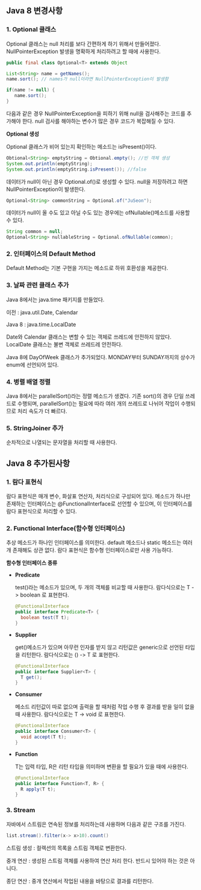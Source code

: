 ## Java 8 변경사항

### 1. Optional 클래스

Optional 클래스는 null 처리를 보다 간편하게 하기 위해서 만들어졌다. NullPointerException 발생을 명확하게 처리하려고 할 때에 사용한다.
    
```java
public final class Optional<T> extends Object
```

```java
List<String> name = getNames();
name.sort(); // names가 null이라면 NullPointerException이 발생함

if(name != null) {
   name.sort(); 
}
```

다음과 같은 경우 NullPointerException을 피하기 위해 null을 검사해주는 코드를 추가해야 한다. null 검사를 해야하는 변수가 많은 경우 코드가 복잡해질 수 있다.


**Optional 생성**

Optional 클래스가 비어 있는지 확인하는 메소드는 isPresent()이다.

```java
Obtional<String> emptyString = Obtional.empty(); //빈 객체 생성
System.out.println(emptyString);
System.out.println(emptyString.isPresent()); //false
```

데이터가 null이 아닌 경우 Optional.of()로 생성할 수 있다.
null을 저장하려고 하면 NullPointerException이 발생한다.

```java
Optional<String> commonString = Optional.of("JuSeon");
```

데이터가 null이 올 수도 있고 아닐 수도 있는 경우에는 ofNullable()메소드를 사용할 수 있다.

```java
String common = null;
Optional<String> nullableString = Optional.ofNullable(common);
```

### 2. 인터페이스의 Default Method
    
Default Method는 기본 구현을 가지는 메소드로 하위 호환성을 제공한다.

### 3. 날짜 관련 클래스 추가

Java 8에서는 java.time 패키지를 만들었다.

이전 : java.util.Date, Calendar
    
Java 8 : java.time.LocalDate

Date와 Calendar 클래스는 변할 수 있는 객체로 쓰레드에 안전하지 않았다. LocalDate 클래스는 불변 객체로 쓰레드레 안전하다. 

Java 8에 DayOfWeek 클래스가 추가되었다. MONDAY부터 SUNDAY까지의 상수가 enum에 선언되어 있다.

### 4. 병렬 배열 정렬

Java 8에서는 parallelSort()라는 정렬 메소드가 생겼다. 기존 sort()의 경우 단일 쓰레드로 수행되며, parallelSort()는 필요에 따라 여러 개의 쓰레드로 나뉘어 작업이 수행되므로 처리 속도가 더 빠르다.

### 5. StringJoiner 추가

순차적으로 나열되는 문자열을 처리할 때 사용한다.

## Java 8 추가된사항

### 1. 람다 표현식

람다 표현식은 매개 변수, 화살표 연산자, 처리식으로 구성되어 있다. 메소드가 하나만 존재하는 인터페이스는 @FunctionalInterface로 선언할 수 있으며, 이 인터페이스를 람다 표현식으로 처리할 수 있다.

### 2. Functional Interface(함수형 인터페이스)

추상 메소드가 하나인 인터페이스를 의미한다. default 메소드나 static 메소드는 여러 개 존재해도 상관 없다. 람다 표현식은 함수형 인터페이스로만 사용 가능하다.

**함수형 인터페이스 종류**

  - **Predicate**

    test()라는 메소드가 있으며, 두 개의 객체를 비교할 때 사용한다. 람다식으로는 T -> boolean 로 표현한다.

    ```java
    @FunctionalInterface
    public interface Predicate<T> {
      boolean test(T t);
    }
    ```

  - **Supplier**

    get()메소드가 있으며 아무런 인자를 받지 않고 리턴값은 generic으로 선언된 타입을 리턴한다. 람다식으로는 () -> T 로 표현한다.

    ```java
    @FunctionalInterface
    public interface Supplier<T> {
      T get();
    }
    ```

  - **Consumer**

    메소드 리턴값이 따로 없으며 출력을 할 때처럼 작업 수행 후 결과를 받을 일이 없을 때 사용한다. 람다식으로는 T -> void 로 표현한다.

    ```java
    @FunctionalInterface
    public interface Consumer<T> {
      void accept(T t);
    }
    ```

  - **Function**

    T는 입력 타입, R은 리턴 타입을 의미하며 변환을 할 필요가 있을 때에 사용한다.

    ```java
    @FunctionalInterface
    public interface Function<T, R> {
      R apply(T t);
    }
    ```

### 3. Stream

자바에서 스트림은 연속된 정보를 처리하는데 사용하며 다음과 같은 구조를 가진다.

```java
list.stream().filter(x-> x>10).count()
```

스트림 생성 : 컬렉션의 목록을 스트림 객체로 변환한다.

중개 연산 : 생성된 스트림 객체를 사용하여 연산 처리 한다. 반드시 있어야 하는 것은 아니다.

종단 연산 : 중개 연산에서 작업된 내용을 바탕으로 결과를 리턴한다.
    
